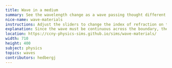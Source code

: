 ```yaml
---
title: Wave in a medium
summary: See the wavelength change as a wave passing thought different mediums
nice-name: wave-materials
instructions: Adjust the sliders to change the index of refraction on the right, and the frequency of the incoming wave
explanation: Since the wave must be continuous across the boundary, the frequency of oscillations must be constant.
location: https://ccny-physics-sims.github.io/sims/wave-materials/
width: 710
height: 400
subject: physics
topics: waves
contributors: hedbergj
---
```

